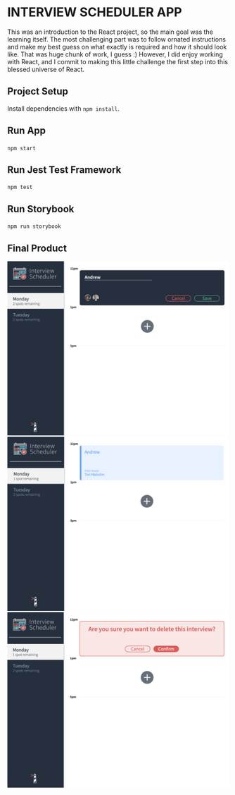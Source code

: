 INTERVIEW SCHEDULER APP
=========

This was an introduction to the React project, so the main goal was the learning itself. The most challenging part was to follow ornated instructions and make my best guess on what exactly is required and how it should look like. That was huge chunk of work, I guess :)
However, I did enjoy working with React, and I commit to making this little challenge the first step into this blessed universe of React.

## Project Setup

Install dependencies with `npm install`.

## Run App

`npm start`

## Run Jest Test Framework

`npm test`

## Run Storybook

`npm run storybook`

## Final Product

!["Creat New Interview"](/docs/new.png)
!["Show Interview State"](/docs/show.png)
!["Delete Confirm State"](/docs/confirm.png)
